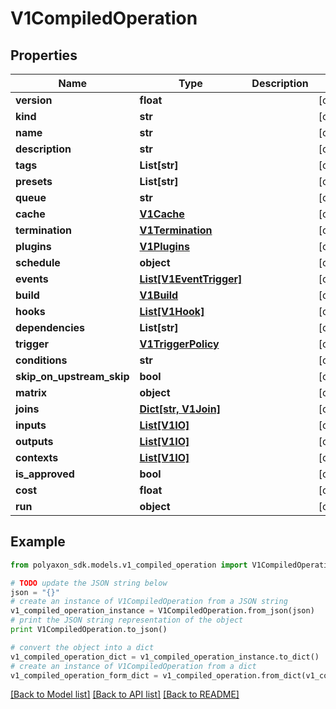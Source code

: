 # V1CompiledOperation


## Properties
Name | Type | Description | Notes
------------ | ------------- | ------------- | -------------
**version** | **float** |  | [optional] 
**kind** | **str** |  | [optional] 
**name** | **str** |  | [optional] 
**description** | **str** |  | [optional] 
**tags** | **List[str]** |  | [optional] 
**presets** | **List[str]** |  | [optional] 
**queue** | **str** |  | [optional] 
**cache** | [**V1Cache**](V1Cache.md) |  | [optional] 
**termination** | [**V1Termination**](V1Termination.md) |  | [optional] 
**plugins** | [**V1Plugins**](V1Plugins.md) |  | [optional] 
**schedule** | **object** |  | [optional] 
**events** | [**List[V1EventTrigger]**](V1EventTrigger.md) |  | [optional] 
**build** | [**V1Build**](V1Build.md) |  | [optional] 
**hooks** | [**List[V1Hook]**](V1Hook.md) |  | [optional] 
**dependencies** | **List[str]** |  | [optional] 
**trigger** | [**V1TriggerPolicy**](V1TriggerPolicy.md) |  | [optional] 
**conditions** | **str** |  | [optional] 
**skip_on_upstream_skip** | **bool** |  | [optional] 
**matrix** | **object** |  | [optional] 
**joins** | [**Dict[str, V1Join]**](V1Join.md) |  | [optional] 
**inputs** | [**List[V1IO]**](V1IO.md) |  | [optional] 
**outputs** | [**List[V1IO]**](V1IO.md) |  | [optional] 
**contexts** | [**List[V1IO]**](V1IO.md) |  | [optional] 
**is_approved** | **bool** |  | [optional] 
**cost** | **float** |  | [optional] 
**run** | **object** |  | [optional] 

## Example

```python
from polyaxon_sdk.models.v1_compiled_operation import V1CompiledOperation

# TODO update the JSON string below
json = "{}"
# create an instance of V1CompiledOperation from a JSON string
v1_compiled_operation_instance = V1CompiledOperation.from_json(json)
# print the JSON string representation of the object
print V1CompiledOperation.to_json()

# convert the object into a dict
v1_compiled_operation_dict = v1_compiled_operation_instance.to_dict()
# create an instance of V1CompiledOperation from a dict
v1_compiled_operation_form_dict = v1_compiled_operation.from_dict(v1_compiled_operation_dict)
```
[[Back to Model list]](../README.md#documentation-for-models) [[Back to API list]](../README.md#documentation-for-api-endpoints) [[Back to README]](../README.md)


